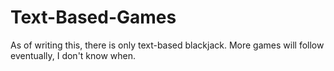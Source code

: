 # Text-Based-Games
As of writing this, there is only text-based blackjack.
More games will follow eventually, I don't know when.
